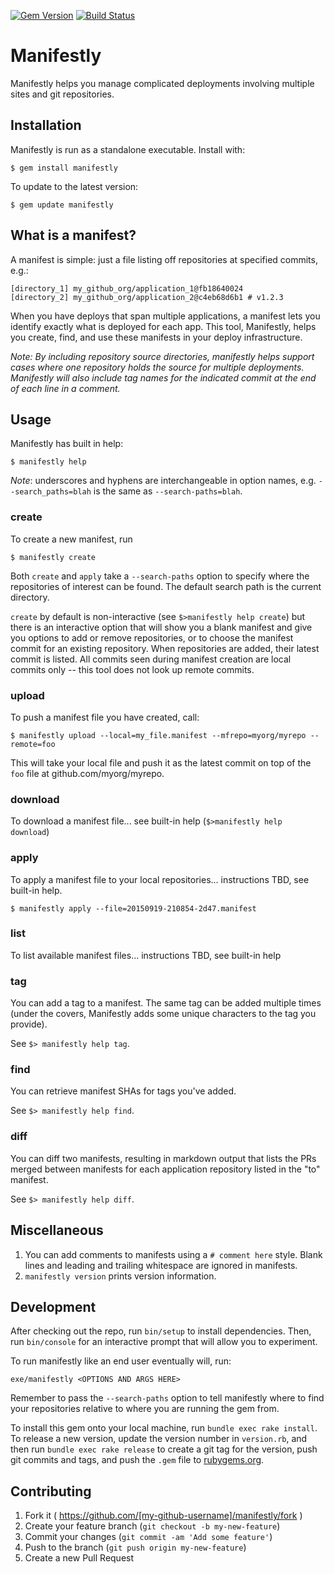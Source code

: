 [![Gem Version](https://badge.fury.io/rb/manifestly.svg)](http://badge.fury.io/rb/manifestly)
[![Build Status](https://travis-ci.org/openstax/manifestly.svg?branch=master)](https://travis-ci.org/openstax/manifestly)

# Manifestly

Manifestly helps you manage complicated deployments involving multiple sites and git repositories.

## Installation

Manifestly is run as a standalone executable.  Install with:

    $ gem install manifestly

To update to the latest version:

    $ gem update manifestly

## What is a manifest?

A manifest is simple: just a file listing off repositories at specified commits, e.g.:

```
[directory_1] my_github_org/application_1@fb18640024
[directory_2] my_github_org/application_2@c4eb68d6b1 # v1.2.3
```

When you have deploys that span multiple applications, a manifest lets you identify exactly what is deployed for each app.
This tool, Manifestly, helps you create, find, and use these manifests in your deploy infrastructure.

_Note: By including repository source directories, manifestly helps support cases where one repository holds the source for multiple deployments.  Manifestly will also include tag names for the indicated commit at the end of each line in a comment._

## Usage

Manifestly has built in help:

    $ manifestly help

_Note_: underscores and hyphens are interchangeable in option names, e.g. `--search_paths=blah` is the same as `--search-paths=blah`.

### create

To create a new manifest, run

    $ manifestly create

Both `create` and `apply` take a `--search-paths` option to specify where the repositories of interest can be found.  The default search path is the current directory.

`create` by default is non-interactive (see `$>manifestly help create`) but there is an interactive option that will show you a blank manifest and give you options to add or remove repositories, or to choose the manifest commit for an existing repository.  When repositories are added, their latest commit is listed.  All commits seen during manifest creation are local commits only -- this tool does not look up remote commits.

### upload

To push a manifest file you have created, call:

    $ manifestly upload --local=my_file.manifest --mfrepo=myorg/myrepo --remote=foo

This will take your local file and push it as the latest commit on top of the `foo` file at github.com/myorg/myrepo.

### download

To download a manifest file... see built-in help (`$>manifestly help download`)

### apply

To apply a manifest file to your local repositories... instructions TBD, see built-in help.

    $ manifestly apply --file=20150919-210854-2d47.manifest

### list

To list available manifest files... instructions TBD, see built-in help

### tag

You can add a tag to a manifest.  The same tag can be added multiple times (under the covers, Manifestly adds some unique characters to the tag you provide).

See `$> manifestly help tag`.

### find

You can retrieve manifest SHAs for tags you've added.

See `$> manifestly help find`.

### diff

You can diff two manifests, resulting in markdown output that lists the PRs merged between manifests for each application repository listed in the "to" manifest.

See `$> manifestly help diff`.

## Miscellaneous

1. You can add comments to manifests using a `# comment here` style.  Blank lines and leading and trailing whitespace are ignored in manifests.
2. `manifestly version` prints version information.

## Development

After checking out the repo, run `bin/setup` to install dependencies. Then, run `bin/console` for an interactive prompt that will allow you to experiment.

To run manifestly like an end user eventually will, run:

```
exe/manifestly <OPTIONS AND ARGS HERE>
```

Remember to pass the `--search-paths` option to tell manifestly where to find your repositories relative to where you are running the gem from.

To install this gem onto your local machine, run `bundle exec rake install`. To release a new version, update the version number in `version.rb`, and then run `bundle exec rake release` to create a git tag for the version, push git commits and tags, and push the `.gem` file to [rubygems.org](https://rubygems.org).

## Contributing

1. Fork it ( https://github.com/[my-github-username]/manifestly/fork )
2. Create your feature branch (`git checkout -b my-new-feature`)
3. Commit your changes (`git commit -am 'Add some feature'`)
4. Push to the branch (`git push origin my-new-feature`)
5. Create a new Pull Request
